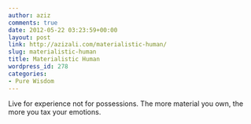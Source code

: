 ```yaml
---
author: aziz
comments: true
date: 2012-05-22 03:23:59+00:00
layout: post
link: http://azizali.com/materialistic-human/
slug: materialistic-human
title: Materialistic Human
wordpress_id: 278
categories:
- Pure Wisdom
---
```


Live for experience not for possessions. The more material you own, the more you tax your emotions.
